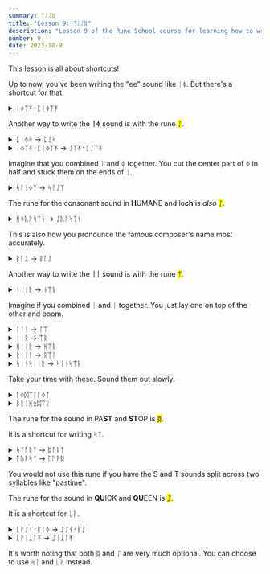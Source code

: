 ```yaml
---
summary: ᛠᛇᛢᛥ
title: "Lesson 9: ᛠᛇᛢᛥ"
description: "Lesson 9 of the Rune School course for learning how to write Modern English with the Anglo-Saxon futhorc"
number: 9
date: 2023-10-9
---
```


This lesson is all about shortcuts!

Up to now, you've been writing the "ee" sound like ᛁᛄ. But there's a shortcut for that.

<details>
    <summary>ᛁᛄᛉᛡ᛫​ᛈᛁᛄᛉᛡ</summary>
    <p>easy peasy</p>
</details>

Another way to write the <strong>ᛁᛄ</strong> sound is with the rune <mark>ᛇ</mark>.

<details>
    <summary>ᛈᛁᛄᛋ -> ᛈᛇᛋ</summary>
    <p>peace</p>
</details>

<details>
    <summary>ᛁᛄᛉᛡ᛫​ᛈᛁᛄᛉᛡ -> ᛇᛉᛡ᛫​ᛈᛇᛉᛡ</summary>
    <p>easy peasy</p>
</details>

Imagine that you combined ᛁ and ᛄ together. You cut the center part of ᛄ in half and stuck them on the ends of ᛁ.

<details>
    <summary>ᛋᛚᛁᛄᛉ -> ᛋᛚᛇᛉ</summary>
    <p>sleaze</p>
</details>

The rune for the consonant sound in <strong>H</strong>UMANE and lo<strong>ch</strong> is *also* <mark>ᛇ</mark>.

<details>
    <summary>ᚻᛄᚣᚹᛋᛏᚾ -> ᛇᚣᚹᛋᛏᚾ</summary>
    <p>Houston</p>
</details>

This is also how you pronounce the famous composer's name most accurately.

<details>
    <summary>ᛒᚪᛣ -> ᛒᚪᛇ</summary>
    <p>Bach</p>
</details>

Another way to write the <strong>ᛁᛁ</strong> sound is with the rune <mark>ᛠ</mark>.

<details>
    <summary>ᚾᛁᛁᚱ -> ᚾᛠᚱ</summary>
    <p>near</p>
</details>

Imagine if you combined ᛁ and ᛁ together. You just lay one on top of the other and boom.

<details>
    <summary>ᛚᛁᛁ -> ᛚᛠ</summary>
    <p>Leah</p>
</details>

<details>
    <summary>ᛁᛁᚱ -> ᛠᚱ</summary>
    <p>ear</p>
</details>

<details>
    <summary>ᚻᛁᛁᚱ -> ᚻᛠᚱ</summary>
    <p>here / hear</p>
</details>

<details>
    <summary>ᚱᛁᛁᛚ -> ᚱᛠᛚ</summary>
    <p>real</p>
</details>

<details>
    <summary>ᛋᛁᚾᛋᛁᛁᚱ -> ᛋᛁᚾᛋᛠᚱ</summary>
    <p>sincere</p>
</details>

Take your time with these. Sound them out slowly.

<details>
    <summary>ᚪᛄᛞᛠᛚᚪᛄᛉ</summary>
    <p>idealize</p>
</details>

<details>
    <summary>ᛒᚱᛁᚸᛟᛞᛠᚱ</summary>
    <p>brigadier</p>
</details>

The rune for the sound in PA<strong>ST</strong> and <strong>ST</strong>OP is <mark>ᛥ</mark>.

It is a shortcut for writing ᛋᛏ.

<details>
    <summary>ᛋᛏᚪᚱᛏ -> ᛥᚪᚱᛏ</summary>
    <p>start</p>
</details>

<details>
    <summary>ᛈᚢᚹᛋᛏ -> ᛈᚢᚹᛥ</summary>
    <p>post</p>
</details>

You would not use this rune if you have the S and T sounds split across two syllables like "pastime".

The rune for the sound in <strong>QU</strong>ICK and <strong>QU</strong>EEN is <mark>ᛢ</mark>.

It is a shortcut for ᚳᚹ.

<details>
    <summary>ᚳᚹᛇᚾ᛫​ᛒᛁᛄ -> ᛢᛇᚾ᛫​ᛒᛇ</summary>
    <p>queen bee</p>
</details>

<details>
    <summary>ᚳᚹᛁᛣᛚᛡ -> ᛢᛁᛣᛚᛡ​</summary>
    <p>quickly</p>
</details>

It's worth noting that both ᛥ and ᛢ are very much optional. You can choose to use ᛋᛏ and ᚳᚹ instead.
